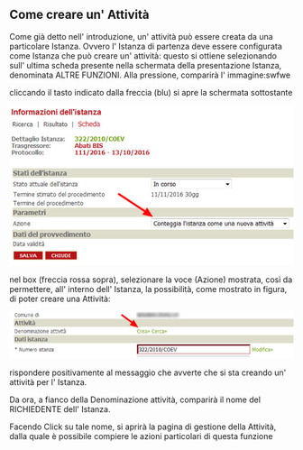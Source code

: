 ## Come creare un' Attività

Come già detto nell' introduzione, un' attività può essere creata da una particolare Istanza. Ovvero l' Istanza di partenza deve essere configurata come Istanza che può creare un' attività: questo si ottiene selezionando sull' ultima scheda presente nella schermata   della presentazione Istanza, denominata ALTRE FUNZIONI. Alla pressione, comparirà l' immagine:swfwe



cliccando il tasto indicato dalla freccia \(blu\) si apre la schermata sottostante

![](/assets/img_set_creazione.jpg)

nel box \(freccia rossa sopra\), selezionare la voce \(Azione\) mostrata, così da permettere, all' interno dell' Istanza, la possibilità, come mostrato in figura, di poter creare una Attività:

![](/assets/img_crea_attivita.jpg)

rispondere positivamente al messaggio che avverte che si sta creando un' attività per l' Istanza.

Da ora, a fianco della Denominazione attività, comparirà il nome del RICHIEDENTE dell' Istanza.

Facendo Click su tale nome, si aprirà la pagina di gestione della Attività, dalla quale è possibile compiere le azioni particolari di questa funzione

